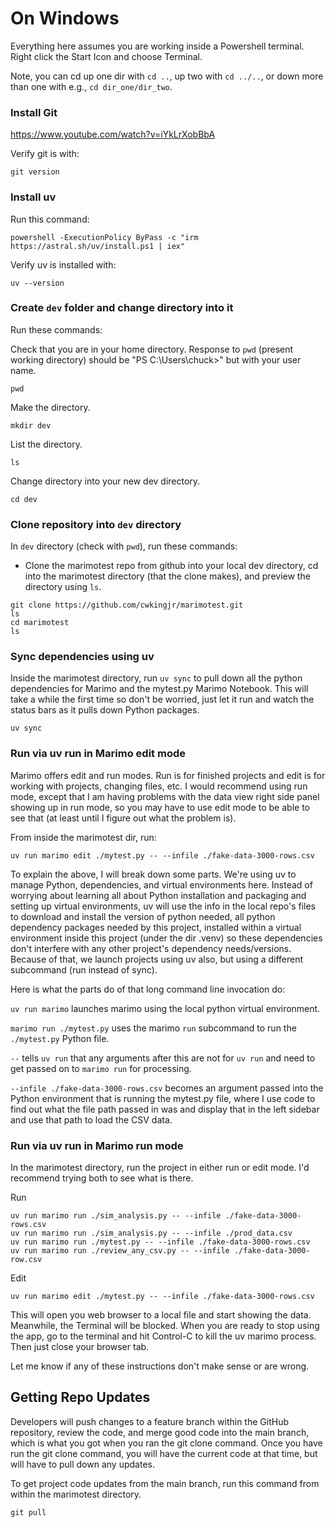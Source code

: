 # On Windows

Everything here assumes you are working inside a Powershell terminal. Right click the Start Icon and choose Terminal.

Note, you can cd up one dir with `cd ..`, up two with `cd ../..`, or down more than one with e.g., `cd dir_one/dir_two`.

### Install Git

https://www.youtube.com/watch?v=iYkLrXobBbA

Verify git is with:

```
git version
```

### Install uv

Run this command:

`powershell -ExecutionPolicy ByPass -c "irm https://astral.sh/uv/install.ps1 | iex"`

Verify uv is installed with:

```
uv --version
```

### Create `dev` folder and change directory into it

Run these commands:

Check that you are in your home directory. Response to `pwd` (present working directory) should be "PS C:\Users\chuck>" but with your user name.

```
pwd
```

Make the directory.

```
mkdir dev
```

List the directory.

```
ls
```

Change directory into your new dev directory.

```
cd dev
```

### Clone repository into `dev` directory

In `dev` directory (check with `pwd`), run these commands:

- Clone the marimotest repo from github into your local dev directory, cd into the marimotest directory (that the clone makes), and preview the directory using `ls`.

```
git clone https://github.com/cwkingjr/marimotest.git
ls
cd marimotest
ls
```

### Sync dependencies using uv

Inside the marimotest directory, run `uv sync` to pull down all the python dependencies for Marimo and the mytest.py Marimo Notebook. This will take a while the first time so don't be worried, just let it run and watch the status bars as it pulls down Python packages.

```
uv sync
```

### Run via uv run in Marimo edit mode

Marimo offers edit and run modes. Run is for finished projects and edit is for working with projects, changing files, etc. I would recommend using run mode, except that I am having problems with the data view right side panel showing up in run mode, so you may have to use edit mode to be able to see that (at least until I figure out what the problem is).

From inside the marimotest dir, run:

```
uv run marimo edit ./mytest.py -- --infile ./fake-data-3000-rows.csv
```

To explain the above, I will break down some parts. We're using uv to manage Python, dependencies, and virtual environments here. Instead of worrying about learning all about Python installation and packaging and setting up virtual environments, uv will use the info in the local repo's files to download and install the version of python needed, all python dependency packages needed by this project, installed within a virtual environment inside this project (under the dir .venv) so these dependencies don't interfere with any other project's dependency needs/versions. Because of that, we launch projects using uv also, but using a different subcommand (run instead of sync).

Here is what the parts do of that long command line invocation do:

`uv run marimo` launches marimo using the local python virtual environment.

`marimo run ./mytest.py` uses the marimo `run` subcommand to run the `./mytest.py` Python file.

`--` tells `uv run` that any arguments after this are not for `uv run` and need to get passed on to `marimo run` for processing.

`--infile ./fake-data-3000-rows.csv` becomes an argument passed into the Python environment that is running the mytest.py file, where I use code to find out what the file path passed in was and display that in the left sidebar and use that path to load the CSV data.

### Run via uv run in Marimo run mode

In the marimotest directory, run the project in either run or edit mode. I'd recommend trying both to see what is there.

Run

```
uv run marimo run ./sim_analysis.py -- --infile ./fake-data-3000-rows.csv
uv run marimo run ./sim_analysis.py -- --infile ./prod_data.csv
uv run marimo run ./mytest.py -- --infile ./fake-data-3000-rows.csv
uv run marimo run ./review_any_csv.py -- --infile ./fake-data-3000-row.csv
```

Edit

```
uv run marimo edit ./mytest.py -- --infile ./fake-data-3000-rows.csv
```

This will open you web browser to a local file and start showing the data. Meanwhile, the Terminal will be blocked. When you are ready to stop using the app, go to the terminal and hit Control-C to kill the uv marimo process. Then just close your browser tab.

Let me know if any of these instructions don't make sense or are wrong.

## Getting Repo Updates

Developers will push changes to a feature branch within the GitHub repository, review the code, and merge good code into the main branch, which is what you got when you ran the git clone command. Once you have run the git clone command, you will have the current code at that time, but will have to pull down any updates.

To get project code updates from the main branch, run this command from within the marimotest directory.

```
git pull
```
